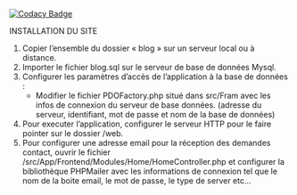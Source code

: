 [![Codacy Badge](https://api.codacy.com/project/badge/Grade/92b35983276e4d19a2b2870223201985)](https://www.codacy.com/manual/alexdev06/blog?utm_source=github.com&amp;utm_medium=referral&amp;utm_content=alexdev06/blog&amp;utm_campaign=Badge_Grade)

INSTALLATION DU SITE


1.	Copier l’ensemble du dossier « blog » sur un serveur local ou à distance.
2.	Importer le fichier blog.sql sur le serveur de base de données Mysql.
3.	Configurer les paramètres d’accès de l’application à la base de données : 
    -	Modifier le fichier PDOFactory.php situé dans src/Fram avec les infos de connexion du serveur de base données. (adresse du serveur, identifiant, mot de passe et nom de la base de données)
4.	Pour executer l’application, configurer le serveur HTTP pour le faire pointer sur le dossier /web.
5.  Pour configurer une adresse email pour la réception des demandes contact, ouvrir le fichier /src/App/Frontend/Modules/Home/HomeController.php et configurer la bibliothèque PHPMailer avec les informations de connexion tel que le nom de la boite email, le mot de passe, le type de server etc...

